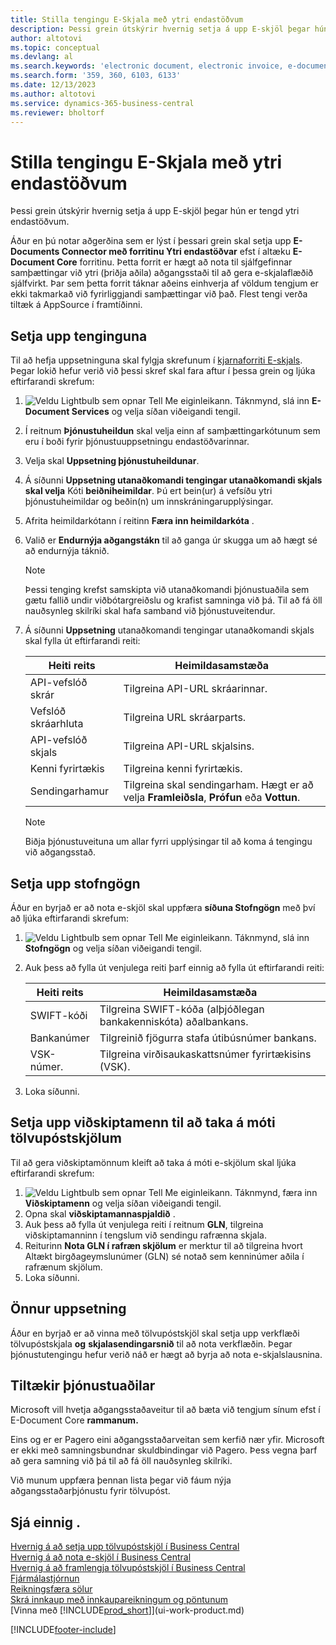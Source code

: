 ```yaml
---
title: Stilla tengingu E-Skjala með ytri endastöðvum
description: Þessi grein útskýrir hvernig setja á upp E-skjöl þegar hún er tengd ytri endastöðvum.
author: altotovi
ms.topic: conceptual
ms.devlang: al
ms.search.keywords: 'electronic document, electronic invoice, e-document, e-invoice, access-point, endpoint'
ms.search.form: '359, 360, 6103, 6133'
ms.date: 12/13/2023
ms.author: altotovi
ms.service: dynamics-365-business-central
ms.reviewer: bholtorf
---
```


# <a name="set-the-e-documents-connector-with-external-endpoints"></a>Stilla tengingu E-Skjala með ytri endastöðvum

Þessi grein útskýrir hvernig setja á upp E-skjöl þegar hún er tengd ytri endastöðvum.

Áður en þú notar aðgerðina sem er lýst í þessari grein skal setja upp **E-Documents Connector með forritinu Ytri endastöðvar** efst í altæku **E-Document Core** forritinu. Þetta forrit er hægt að nota til sjálfgefinnar samþættingar við ytri (þriðja aðila) aðgangsstaði til að gera e-skjalaflæðið sjálfvirkt. Þar sem þetta forrit táknar aðeins einhverja af völdum tengjum er ekki takmarkað við fyrirliggjandi samþættingar við það. Flest tengi verða tiltæk á AppSource í framtíðinni.

## <a name="set-up-the-connection"></a>Setja upp tenginguna

Til að hefja uppsetninguna skal fylgja skrefunum í [kjarnaforriti E-skjals](finance-how-setup-edocuments.md). Þegar lokið hefur verið við þessi skref skal fara aftur í þessa grein og ljúka eftirfarandi skrefum:

1.  ![Veldu Lightbulb sem opnar Tell Me eiginleikann.](media/ui-search/search_small.png "Segðu mér hvað þú vilt gera") Táknmynd, slá inn **E-Document Services** og velja síðan viðeigandi tengil.
2. Í reitnum **Þjónustuheildun** skal velja einn af samþættingarkótunum sem eru í boði fyrir þjónustuuppsetningu endastöðvarinnar.
3. Velja skal **Uppsetning þjónustuheildunar**.
4. Á síðunni **Uppsetning utanaðkomandi tengingar utanaðkomandi skjals skal velja** Kóti **beiðniheimildar**. Þú ert bein(ur) á vefsíðu ytri þjónustuheimildar og beðin(n) um innskráningarupplýsingar.
5. Afrita heimildarkótann í reitinn **Færa inn heimildarkóta** .
6. Valið er **Endurnýja aðgangstákn** til að ganga úr skugga um að hægt sé að endurnýja táknið.

    > [!NOTE]
    > Þessi tenging krefst samskipta við utanaðkomandi þjónustuaðila sem gætu fallið undir viðbótargreiðslu og krafist samninga við þá. Til að fá öll nauðsynleg skilríki skal hafa samband við þjónustuveitendur.

7. Á síðunni **Uppsetning** utanaðkomandi tengingar utanaðkomandi skjals skal fylla út eftirfarandi reiti:

    | Heiti reits | Heimildasamstæða |
    |---|---|
    | API-vefslóð skrár | Tilgreina API-URL skráarinnar. |
    | Vefslóð skráarhluta | Tilgreina URL skráarparts. |
    | API-vefslóð skjals | Tilgreina API-URL skjalsins. |
    | Kenni fyrirtækis | Tilgreina kenni fyrirtækis. |
    | Sendingarhamur | Tilgreina skal sendingarham. Hægt er að velja **Framleiðsla**, **Prófun** eða **Vottun**. |

    > [!NOTE]
    > Biðja þjónustuveituna um allar fyrri upplýsingar til að koma á tengingu við aðgangsstað.

## <a name="set-up-company-information"></a>Setja upp stofngögn

Áður en byrjað er að nota e-skjöl skal uppfæra **síðuna Stofngögn** með því að ljúka eftirfarandi skrefum:

1.  ![Veldu Lightbulb sem opnar Tell Me eiginleikann.](media/ui-search/search_small.png "Segðu mér hvað þú vilt gera") Táknmynd, slá inn **Stofngögn** og velja síðan viðeigandi tengil.
2. Auk þess að fylla út venjulega reiti þarf einnig að fylla út eftirfarandi reiti:

    | Heiti reits | Heimildasamstæða |
    |---|---|
    | SWIFT-kóði | Tilgreina SWIFT-kóða (alþjóðlegan bankakenniskóta) aðalbankans. |
    | Bankanúmer | Tilgreinið fjögurra stafa útibúsnúmer bankans. |
    | VSK-númer. | Tilgreina virðisaukaskattsnúmer fyrirtækisins (VSK). |

3. Loka síðunni.

## <a name="set-up-customers-to-receive-e-documents"></a>Setja upp viðskiptamenn til að taka á móti tölvupóstskjölum

Til að gera viðskiptamönnum kleift að taka á móti e-skjölum skal ljúka eftirfarandi skrefum:

1.  ![Veldu Lightbulb sem opnar Tell Me eiginleikann.](media/ui-search/search_small.png "Segðu mér hvað þú vilt gera") Táknmynd, færa inn **Viðskiptamenn** og velja síðan viðeigandi tengil.
2. Opna skal **viðskiptamannaspjaldið** .
3. Auk þess að fylla út venjulega reiti í reitnum **GLN**, tilgreina viðskiptamanninn í tengslum við sendingu rafrænna skjala.
4. Reiturinn **Nota GLN í rafræn skjölum** er merktur til að tilgreina hvort Altækt birgðageymslunúmer (GLN) sé notað sem kenninúmer aðila í rafrænum skjölum.
5. Loka síðunni.

## <a name="other-setup"></a>Önnur uppsetning

Áður en byrjað er að vinna með tölvupóstskjöl skal setja upp verkflæði tölvupóstskjala **og** **skjalasendingarsnið** til að nota verkflæðin. Þegar þjónustutengingu hefur verið náð er hægt að byrja að nota e-skjalslausnina.

## <a name="available-service-providers"></a>Tiltækir þjónustuaðilar

Microsoft vill hvetja aðgangsstaðaveitur til að bæta við tengjum sínum efst í E-Document Core **rammanum.** 

Eins og er er Pagero eini aðgangsstaðarveitan sem kerfið nær yfir. Microsoft er ekki með samningsbundnar skuldbindingar við Pagero. Þess vegna þarf að gera samning við þá til að fá öll nauðsynleg skilríki.

Við munum uppfæra þennan lista þegar við fáum nýja aðgangsstaðarþjónustu fyrir tölvupóst.

## <a name="see-also"></a>Sjá einnig .

[Hvernig á að setja upp tölvupóstskjöl í Business Central](finance-how-setup-edocuments.md)  
[Hvernig á að nota e-skjöl í Business Central](finance-how-use-edocuments.md)  
[Hvernig á að framlengja tölvupóstskjöl í Business Central](/dynamics365/business-central/dev-itpro/developer/devenv-extend-edocuments)  
[Fjármálastjórnun](finance.md)  
[Reikningsfæra sölur](sales-how-invoice-sales.md)  
[Skrá innkaup með innkaupareikningum og pöntunum](purchasing-how-record-purchases.md)  
[Vinna með [!INCLUDE[prod_short](includes/prod_short.md)]](ui-work-product.md)

[!INCLUDE[footer-include](includes/footer-banner.md)]
